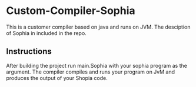 # Custom-Compiler-Sophia
This is a customer compiler based on java and runs on JVM. The desciption of Sophia in included in the repo.
## Instructions
After building the project run main.Sophia with your sophia program as the argument. The compiler compiles and runs your program on JvM and produces the output of your Shopia code.
